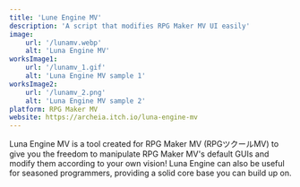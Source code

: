 ```yaml
---
title: 'Lune Engine MV'
description: 'A script that modifies RPG Maker MV UI easily'
image:
    url: '/lunamv.webp'
    alt: 'Luna Engine MV'
worksImage1:
    url: '/lunamv_1.gif'
    alt: 'Luna Engine MV sample 1'
worksImage2:
    url: '/lunamv_2.png'
    alt: 'Luna Engine MV sample 2'
platform: RPG Maker MV
website: https://archeia.itch.io/luna-engine-mv
---
```


Luna Engine MV is a tool created for RPG Maker MV (RPGツクールMV) to give you the freedom to manipulate RPG Maker MV's default GUIs and modify them according to your own vision! Luna Engine can also be useful for seasoned programmers, providing a solid core base you can build up on.
